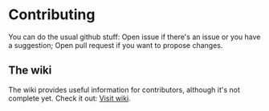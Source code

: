 # Contributing

You can do the usual github stuff: Open issue if there's an issue or you have a suggestion; Open pull request if you want to propose changes.

## The wiki

The wiki provides useful information for contributors, although it's not complete yet. Check it out: [Visit wiki](https://github.com/neverRare/ilo-token/wiki).
